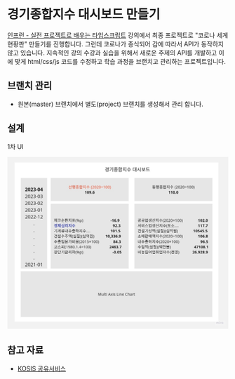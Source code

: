 # 경기종합지수 대시보드 만들기

[인프런 - 실전 프로젝트로 배우는 타입스크립트](https://www.inflearn.com/course/%ED%83%80%EC%9E%85%EC%8A%A4%ED%81%AC%EB%A6%BD%ED%8A%B8-%EC%8B%A4%EC%A0%84/dashboard) 강의에서 최종 프로젝트로 "코로나 세계 현황판" 만들기를 진행합니다. 그런데 코로나가 종식되어 감에 따라서 API가 동작하지 않고 있습니다. 지속적인 강의 수강과 실습을 위해서 새로운 주제의 API를 개발하고 이에 맞게 html/css/js 코드를 수정하고 학습 과정을 브랜치고 관리하는 프로젝트입니다.

## 브랜치 관리

- 원본(master) 브랜치에서 별도(project) 브랜치를 생성해서 관리 합니다.

## 설계

1차 UI

![UI_1](./wire_fraame_1.jpg)

## 참고 자료

- [KOSIS 공유서비스](https://kosis.kr/openapi/index/index.jsp)
